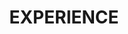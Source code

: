 ---
title : "EXPERIENCE"
image : ""
# button
button:
  enable : false
  label : "DOWNLOAD MY CV"
  link : "#"

########################### Experience ##############################
experience:
  enable : true
  title : "FINANCE & MANAGEMENT"
  role: "Data Center Finance Lead | Solidigm"
  company: "San Jose, CA, 2022-Present"
  content: "Stood up the company’s Product Portfolio program, compiling product roadmap data for BU-level summaries, financial analyses, and reconciliations, resulting in the most profitable product roadmap and receiving the quarterly finance excellence award."
  content2: "Developed from scratch the company’s Monte Carlo file, incorporating 17 independent variables, two macros, adjustable high/base/low estimates to 1% granularity, and producing a tornado graph, reducing data input and run time by several hours, reducing input error opportunity, replacing an important tool prior to third-party contract termination, and saving the company money in licensing fees."
  content3: "Worked with company vendor negotiators, analyzing product margins in real time while negotiating ASIC pricing, resulting in financially-backed negotiation stances to help lower cost contracts."
  content4: "Assessed competitors’ CAPEX, depreciation, ROICs, WACCs, and betas, and performed Solidigm product margin, NPV, financial sensitivity, and decision quality analyses, resulting in benchmarking high-level financial metrics, saving potentials of over $400M, commendation from top managers, and promotion from Product Line Analyst to BU and Portfolio Finance Lead during company restructuring."
############################### Skill #################################
skill:
  enable : true
  title : "SKILL"
  skill_list:
    # skill item loop
    - name : "Business Development"
      percentage : "98%"
      
    # skill item loop
    - name : "Financial Analysis"
      percentage : "95%"
      
    # skill item loop
    - name : "Data Analysis"
      percentage : "98%"
      
    # skill item loop
    - name : "Cloud Architecture"
      percentage : "70%"


# custom style
custom_class: "" 
custom_attributes: "" 
custom_css: ""
---